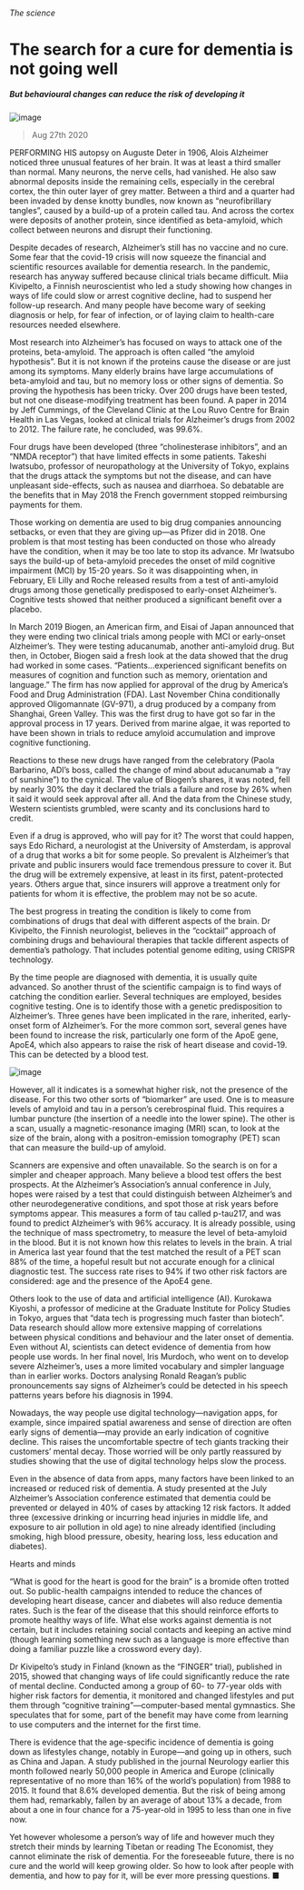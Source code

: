 ###### The science
# The search for a cure for dementia is not going well 
##### But behavioural changes can reduce the risk of developing it 
![image](images/20200829_SRD002_0.jpg) 
> Aug 27th 2020 
PERFORMING HIS autopsy on Auguste Deter in 1906, Alois Alzheimer noticed three unusual features of her brain. It was at least a third smaller than normal. Many neurons, the nerve cells, had vanished. He also saw abnormal deposits inside the remaining cells, especially in the cerebral cortex, the thin outer layer of grey matter. Between a third and a quarter had been invaded by dense knotty bundles, now known as “neurofibrillary tangles”, caused by a build-up of a protein called tau. And across the cortex were deposits of another protein, since identified as beta-amyloid, which collect between neurons and disrupt their functioning.
Despite decades of research, Alzheimer’s still has no vaccine and no cure. Some fear that the covid-19 crisis will now squeeze the financial and scientific resources available for dementia research. In the pandemic, research has anyway suffered because clinical trials became difficult. Miia Kivipelto, a Finnish neuroscientist who led a study showing how changes in ways of life could slow or arrest cognitive decline, had to suspend her follow-up research. And many people have become wary of seeking diagnosis or help, for fear of infection, or of laying claim to health-care resources needed elsewhere.

Most research into Alzheimer’s has focused on ways to attack one of the proteins, beta-amyloid. The approach is often called “the amyloid hypothesis”. But it is not known if the proteins cause the disease or are just among its symptoms. Many elderly brains have large accumulations of beta-amyloid and tau, but no memory loss or other signs of dementia. So proving the hypothesis has been tricky. Over 200 drugs have been tested, but not one disease-modifying treatment has been found. A paper in 2014 by Jeff Cummings, of the Cleveland Clinic at the Lou Ruvo Centre for Brain Health in Las Vegas, looked at clinical trials for Alzheimer’s drugs from 2002 to 2012. The failure rate, he concluded, was 99.6%.
Four drugs have been developed (three “cholinesterase inhibitors”, and an “NMDA receptor”) that have limited effects in some patients. Takeshi Iwatsubo, professor of neuropathology at the University of Tokyo, explains that the drugs attack the symptoms but not the disease, and can have unpleasant side-effects, such as nausea and diarrhoea. So debatable are the benefits that in May 2018 the French government stopped reimbursing payments for them.
Those working on dementia are used to big drug companies announcing setbacks, or even that they are giving up—as Pfizer did in 2018. One problem is that most testing has been conducted on those who already have the condition, when it may be too late to stop its advance. Mr Iwatsubo says the build-up of beta-amyloid precedes the onset of mild cognitive impairment (MCI) by 15-20 years. So it was disappointing when, in February, Eli Lilly and Roche released results from a test of anti-amyloid drugs among those genetically predisposed to early-onset Alzheimer’s. Cognitive tests showed that neither produced a significant benefit over a placebo.
In March 2019 Biogen, an American firm, and Eisai of Japan announced that they were ending two clinical trials among people with MCI or early-onset Alzheimer’s. They were testing aducanumab, another anti-amyloid drug. But then, in October, Biogen said a fresh look at the data showed that the drug had worked in some cases. “Patients…experienced significant benefits on measures of cognition and function such as memory, orientation and language.” The firm has now applied for approval of the drug by America’s Food and Drug Administration (FDA). Last November China conditionally approved Oligomannate (GV-971), a drug produced by a company from Shanghai, Green Valley. This was the first drug to have got so far in the approval process in 17 years. Derived from marine algae, it was reported to have been shown in trials to reduce amyloid accumulation and improve cognitive functioning.
Reactions to these new drugs have ranged from the celebratory (Paola Barbarino, ADI’s boss, called the change of mind about aducanumab a “ray of sunshine”) to the cynical. The value of Biogen’s shares, it was noted, fell by nearly 30% the day it declared the trials a failure and rose by 26% when it said it would seek approval after all. And the data from the Chinese study, Western scientists grumbled, were scanty and its conclusions hard to credit.
Even if a drug is approved, who will pay for it? The worst that could happen, says Edo Richard, a neurologist at the University of Amsterdam, is approval of a drug that works a bit for some people. So prevalent is Alzheimer’s that private and public insurers would face tremendous pressure to cover it. But the drug will be extremely expensive, at least in its first, patent-protected years. Others argue that, since insurers will approve a treatment only for patients for whom it is effective, the problem may not be so acute.
The best progress in treating the condition is likely to come from combinations of drugs that deal with different aspects of the brain. Dr Kivipelto, the Finnish neurologist, believes in the “cocktail” approach of combining drugs and behavioural therapies that tackle different aspects of dementia’s pathology. That includes potential genome editing, using CRISPR technology.
By the time people are diagnosed with dementia, it is usually quite advanced. So another thrust of the scientific campaign is to find ways of catching the condition earlier. Several techniques are employed, besides cognitive testing. One is to identify those with a genetic predisposition to Alzheimer’s. Three genes have been implicated in the rare, inherited, early-onset form of Alzheimer’s. For the more common sort, several genes have been found to increase the risk, particularly one form of the ApoE gene, ApoE4, which also appears to raise the risk of heart disease and covid-19. This can be detected by a blood test.
![image](images/20200829_SRD010_0.jpg) 

However, all it indicates is a somewhat higher risk, not the presence of the disease. For this two other sorts of “biomarker” are used. One is to measure levels of amyloid and tau in a person’s cerebrospinal fluid. This requires a lumbar puncture (the insertion of a needle into the lower spine). The other is a scan, usually a magnetic-resonance imaging (MRI) scan, to look at the size of the brain, along with a positron-emission tomography (PET) scan that can measure the build-up of amyloid.
Scanners are expensive and often unavailable. So the search is on for a simpler and cheaper approach. Many believe a blood test offers the best prospects. At the Alzheimer’s Association’s annual conference in July, hopes were raised by a test that could distinguish between Alzheimer’s and other neurodegenerative conditions, and spot those at risk years before symptoms appear. This measures a form of tau called p-tau217, and was found to predict Alzheimer’s with 96% accuracy. It is already possible, using the technique of mass spectrometry, to measure the level of beta-amyloid in the blood. But it is not known how this relates to levels in the brain. A trial in America last year found that the test matched the result of a PET scan 88% of the time, a hopeful result but not accurate enough for a clinical diagnostic test. The success rate rises to 94% if two other risk factors are considered: age and the presence of the ApoE4 gene.
Others look to the use of data and artificial intelligence (AI). Kurokawa Kiyoshi, a professor of medicine at the Graduate Institute for Policy Studies in Tokyo, argues that “data tech is progressing much faster than biotech”. Data research should allow more extensive mapping of correlations between physical conditions and behaviour and the later onset of dementia. Even without AI, scientists can detect evidence of dementia from how people use words. In her final novel, Iris Murdoch, who went on to develop severe Alzheimer’s, uses a more limited vocabulary and simpler language than in earlier works. Doctors analysing Ronald Reagan’s public pronouncements say signs of Alzheimer’s could be detected in his speech patterns years before his diagnosis in 1994.

Nowadays, the way people use digital technology—navigation apps, for example, since impaired spatial awareness and sense of direction are often early signs of dementia—may provide an early indication of cognitive decline. This raises the uncomfortable spectre of tech giants tracking their customers’ mental decay. Those worried will be only partly reassured by studies showing that the use of digital technology helps slow the process.
Even in the absence of data from apps, many factors have been linked to an increased or reduced risk of dementia. A study presented at the July Alzheimer’s Association conference estimated that dementia could be prevented or delayed in 40% of cases by attacking 12 risk factors. It added three (excessive drinking or incurring head injuries in middle life, and exposure to air pollution in old age) to nine already identified (including smoking, high blood pressure, obesity, hearing loss, less education and diabetes).
Hearts and minds
“What is good for the heart is good for the brain” is a bromide often trotted out. So public-health campaigns intended to reduce the chances of developing heart disease, cancer and diabetes will also reduce dementia rates. Such is the fear of the disease that this should reinforce efforts to promote healthy ways of life. What else works against dementia is not certain, but it includes retaining social contacts and keeping an active mind (though learning something new such as a language is more effective than doing a familiar puzzle like a crossword every day).
Dr Kivipelto’s study in Finland (known as the “FINGER” trial), published in 2015, showed that changing ways of life could significantly reduce the rate of mental decline. Conducted among a group of 60- to 77-year olds with higher risk factors for dementia, it monitored and changed lifestyles and put them through “cognitive training”—computer-based mental gymnastics. She speculates that for some, part of the benefit may have come from learning to use computers and the internet for the first time.
There is evidence that the age-specific incidence of dementia is going down as lifestyles change, notably in Europe—and going up in others, such as China and Japan. A study published in the journal Neurology earlier this month followed nearly 50,000 people in America and Europe (clinically representative of no more than 16% of the world’s population) from 1988 to 2015. It found that 8.6% developed dementia. But the risk of being among them had, remarkably, fallen by an average of about 13% a decade, from about a one in four chance for a 75-year-old in 1995 to less than one in five now.
Yet however wholesome a person’s way of life and however much they stretch their minds by learning Tibetan or reading The Economist, they cannot eliminate the risk of dementia. For the foreseeable future, there is no cure and the world will keep growing older. So how to look after people with dementia, and how to pay for it, will be ever more pressing questions. ■
